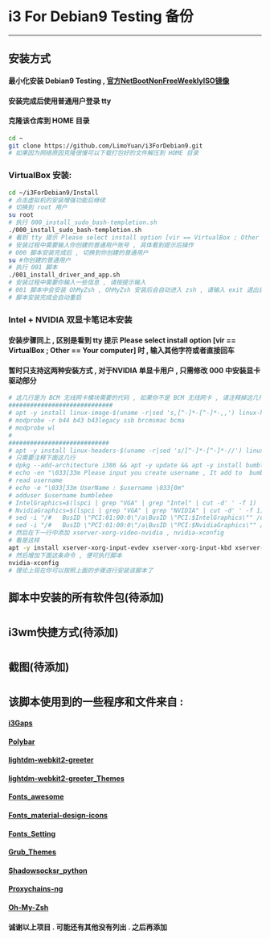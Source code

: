 # i3 For Debian9 Testing 备份
------
## 安装方式

#### 最小化安装 Debian9 Testing , [官方NetBootNonFreeWeeklyISO镜像](https://cdimage.debian.org/cdimage/unofficial/non-free/cd-including-firmware/weekly-builds/amd64/iso-cd/)
#### 安装完成后使用普通用户登录 tty
#### 克隆该仓库到 HOME 目录
```sh
cd ~
git clone https://github.com/LimoYuan/i3ForDebian9.git
# 如果因为网络原因克隆很慢可以下载打包好的文件解压到 HOME 目录
```
### VirtualBox 安装:
```sh
cd ~/i3ForDebian9/Install
# 点击虚拟机的安装增强功能后继续
# 切换到 root 用户
su root
# 执行 000_install_sudo_bash-templetion.sh
./000_install_sudo_bash-templetion.sh
# 看到 tty 提示 Please select install option [vir == VirtualBox ; Other == Your computer] 时 , 输入 vir
# 安装过程中需要输入你创建的普通用户账号 , 具体看到提示后操作
# 000 脚本安装完成后 , 切换到你创建的普通用户
su #你创建的普通用户
# 执行 001 脚本
./001_install_driver_and_app.sh
# 安装过程中需要你输入一些信息 , 请按提示输入
# 001 脚本中会安装 OhMyZsh , OhMyZsh 安装后会自动进入 zsh , 请输入 exit 退出后继续
# 脚本安装完成会自动重启
```
### Intel + NVIDIA 双显卡笔记本安装
#### 安装步骤同上 , 区别是看到 tty 提示 Please select install option [vir == VirtualBox ; Other == Your computer] 时 , 输入其他字符或者直接回车
#### 暂时只支持这两种安装方式 , 对于NVIDIA 单显卡用户 , 只需修改 000 中安装显卡驱动部分
```sh
# 这几行是为 BCM 无线网卡模块需要的代码 , 如果你不是 BCM 无线网卡 , 请注释掉这几行
#############################
# apt -y install linux-image-$(uname -r|sed 's,[^-]*-[^-]*-,,') linux-headers-$(uname -r|sed 's,[^-]*-[^-]*-,,') broadcom-sta-dkms
# modprobe -r b44 b43 b43legacy ssb brcmsmac bcma
# modprobe wl
#
############################
# apt -y install linux-headers-$(uname -r|sed 's/[^-]*-[^-]*-//') linux-headers-$(uname -r|sed 's/[^-]*-[^-]*-//') nvidia-driver
# 只需要注释下面这几行
# dpkg --add-architecture i386 && apt -y update && apt -y install bumblebee-nvidia primus primus-libs:i386
# echo -en "\033[33m Please input you create username , It add to  bumblebee! :  \033[0m"
# read username
# echo -e "\033[33m UserName : $username \033[0m"
# adduser $username bumblebee
# IntelGraphics=$(lspci | grep "VGA" | grep "Intel" | cut -d' ' -f 1)
# NvidiaGraphics=$(lspci | grep "VGA" | grep "NVIDIA" | cut -d' ' -f 1)
# sed -i "/#   BusID \"PCI:01:00:0\"/a\BusID \"PCI:$IntelGraphics\"" /etc/bumblebee/xorg.conf.nouveau
# sed -i "/#   BusID \"PCI:01:00:0\"/a\BusID \"PCI:$NvidiaGraphics\"" /etc/bumblebee/xorg.conf.nvidia
# 然后在下一行中添加 xserver-xorg-video-nvidia , nvidia-xconfig
# 看是这样
apt -y install xserver-xorg-input-evdev xserver-xorg-input-kbd xserver-xorg-input-mouse xserver-xorg-input-synaptics x11-xserver-utils x11-utils x11-xkb-utils firmware-brcm80211 xserver-xorg-video-nvidia nvidia-xconfig # 其中 firmware-brcm80211 也是 BCM 无线网卡需要安装的驱动 , 如果你不是 BCM 无线网卡 , 请删掉它
# 然后增加下面这条命令 , 便可执行脚本
nvidia-xconfig
# 理论上现在你可以按照上面的步骤进行安装该脚本了
```
## 脚本中安装的所有软件包(待添加)
#
## i3wm快捷方式(待添加)
#
## 截图(待添加)
#
## 该脚本使用到的一些程序和文件来自 :
#### [i3Gaps](https://github.com/Airblader/i3)
#### [Polybar](https://github.com/jaagr/polybar)
#### [lightdm-webkit2-greeter](https://github.com/Antergos/web-greeter)
#### [lightdm-webkit2-greeter_Themes](https://github.com/NoiSek/Aether)
#### [Fonts_awesome](https://fontawesome.com/)
#### [Fonts_material-design-icons](https://github.com/google/material-design-icons)
#### [Fonts_Setting](https://ohmyarch.github.io/2017/01/15/Linux%E4%B8%8B%E7%BB%88%E6%9E%81%E5%AD%97%E4%BD%93%E9%85%8D%E7%BD%AE%E6%96%B9%E6%A1%88/)
#### [Grub_Themes](https://github.com/vinceliuice/grub2-themes)
#### [Shadowsocksr_python](https://github.com/shadowsocksr-backup/shadowsocksr)
#### [Proxychains-ng](https://github.com/rofl0r/proxychains-ng)
#### [Oh-My-Zsh](https://github.com/robbyrussell/oh-my-zsh)
#### 诚谢以上项目 . 可能还有其他没有列出 . 之后再添加
